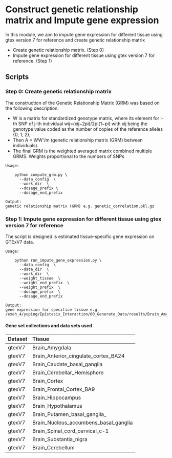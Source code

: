 # Construct genetic relationship matrix and Impute gene expression

In this module, we aim to impute gene expression for different tissue using gtex version 7 for reference and create genetic relationship matrix
- Create genetic relationship matrix. (Step 0)
- Impute gene expression for different tissue using gtex version 7 for reference. (Step 1)

  

## Scripts
### Step 0: Create genetic relationship matrix

The construction of the Genetic Relationship Matrix (GRM) was based on the following description:

+ W is a matrix for standardized genotype matrix, where its element for i-th SNP of j-th individual wij=(xij−2pi)/2pi(1−pi) with xij being the genotype value coded as the number of copies of the reference alleles {0, 1, 2}; 
+ Then A = WW'/m (genetic relationship matrix (GRM) between individuals).
+ The final GRM is the weighted averaged matrix combined multiple GRMS. Weights proportional to the numbers of SNPs

```
Usage:

    python compute_grm.py \
      --data_config  \
      --work_dir  \
      --dosage_prefix \
      --dosage_end_prefix 

Output:
genetic relationship matrix (GRM) e.g. genetic_correlation.pkl.gz
```

### Step 1: Impute gene expression for different tissue using gtex version 7 for reference
The script is designed is estimated tissue-specific gene expression on GTExV7 data.

```
Usage:

    python run_impute_gene_expression.py \
      --data_config  \
      --data_dir  \
      --work_dir  \
      --weight_tissue  \
      --weight_end_prefix  \
      --weight_prefix  \
      --dosage_prefix  \
      --dosage_end_prefix  

Output:
gene expression for specifice tissue e.g. /exeh_4/yuping/Epistasis_Interaction/00_Generate_Data/results/Brain_Amygdala/Brain_Amygdala_imputed.txt
```

#### **Gene set collections and data sets used**


| Dataset | Tissue|
| :------ | :--------- |
| gtexV7 | Brain_Amygdala |
| gtexV7 | Brain_Anterior_cingulate_cortex_BA24 |
| gtexV7 | Brain_Caudate_basal_ganglia |
| gtexV7 | Brain_Cerebellar_Hemisphere |
| gtexV7 | Brain_Cortex |
| gtexV7 | Brain_Frontal_Cortex_BA9 |
| gtexV7 | Brain_Hippocampus |
| gtexV7 | Brain_Hypothalamus |
| gtexV7 | Brain_Putamen_basal_ganglia_ |
| gtexV7 | Brain_Nucleus_accumbens_basal_ganglia |
| gtexV7 | Brain_Spinal_cord_cervical_c-1 |
| gtexV7 | Brain_Substantia_nigra |  
| gtexV7 | Brain_Cerebellum |        





  


